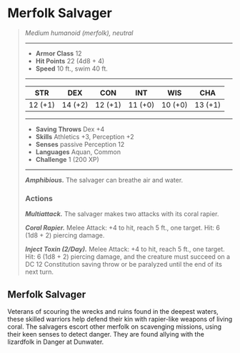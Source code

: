 # Merfolk Salvager
>*Medium humanoid (merfolk), neutral*
>___
>- **Armor Class** 12
>- **Hit Points** 22 (4d8 + 4)
>- **Speed** 10 ft., swim 40 ft.
>___
>|STR|DEX|CON|INT|WIS|CHA|
>|:---:|:---:|:---:|:---:|:---:|:---:|
>|12 (+1)|14 (+2)|12 (+1)|11 (+0)|10 (+0)|13 (+1)|
>___
>- **Saving Throws** Dex +4
>- **Skills** Athletics +3, Perception +2
>- **Senses** passive Perception 12
>- **Languages** Aquan, Common
>- **Challenge** 1 (200 XP)
>___
>***Amphibious.*** The salvager can breathe air and water.  
>
>### Actions
>***Multiattack.*** The salvager makes two attacks with its coral rapier.  
>
>***Coral Rapier.*** Melee Attack: +4 to hit, reach 5 ft., one target. Hit: 6 (1d8 + 2) piercing damage.  
>
>***Inject Toxin (2/Day).*** Melee Attack: +4 to hit, reach 5 ft., one target. Hit: 6 (1d8 + 2) piercing damage, and the creature must succeed on a DC 12 Constitution saving throw or be paralyzed until the end of its next turn.
## Merfolk Salvager
Veterans of scouring the wrecks and ruins found in the deepest waters, these skilled warriors help defend their kin with rapier-like weapons of living coral. The salvagers escort other merfolk on scavenging missions, using their keen senses to detect danger. They are found allying with the lizardfolk in Danger at Dunwater.